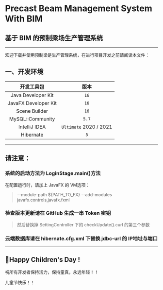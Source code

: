 # Precast Beam Management System With BIM

## 基于 BIM 的预制梁场生产管理系统

- - -

欢迎下载并使用预制梁是生产管理系统，在进行项目开发之前请阅读本文件：

## 一、开发环境

| 开发工具包             |  版本  |
| :------------------: | :---: |
| Java Developer Kit   | `16`  |
| JavaFX Developer Kit | `16`  |
| Scene Builder        | `16`  |
| MySQL::Community     | `5.7` |
| IntelliJ IDEA        | `Ultimate` 2020 / 2021 |
| Hibernate            | `5` |

- - -

## 请注意：

### 系统的启动方法为 LoginStage.main()方法

在配置运行时，请加上 JavaFX 的 VM选项：
> --module-path ${PATH_TO_FX} --add-modules javafx.controls,javafx.fxml

### 检查版本更新请在 GitHub 生成一串 Token 密钥

> 然后替换掉 SettingController 下的 checkUpdate().curl 的第三个参数

### 云端数据库请在 hibernate.cfg.xml 下替换 jdbc-url 的 IP地址与端口

- - -

## 🎉Happy Children's Day !

祝所有开发者保持活力，保持童真，永远年轻！！

儿童节快乐！！